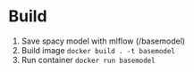 # Build 
1) Save spacy model with mlflow (/basemodel)
2) Build image `docker build . -t basemodel`
3) Run container `docker run basemodel`
